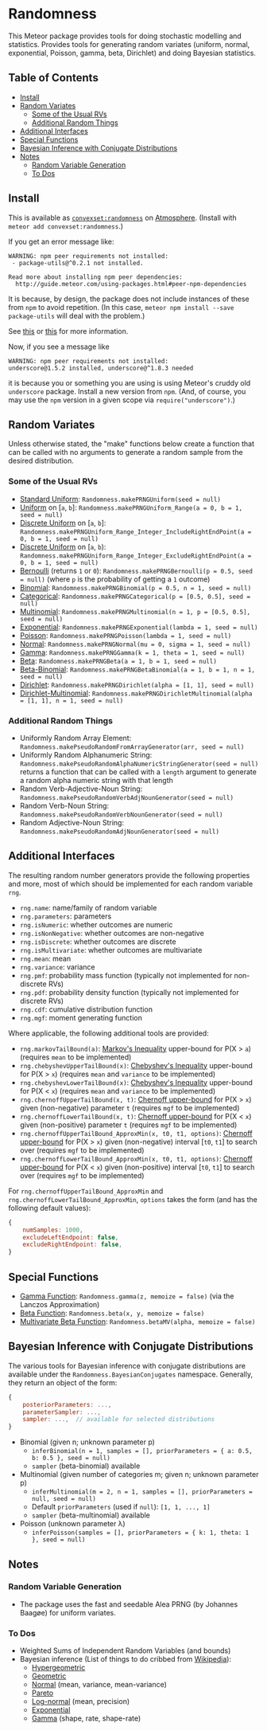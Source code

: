 # Randomness

This Meteor package provides tools for doing stochastic modelling and statistics.
Provides tools for generating random variates (uniform, normal, exponential, Poisson, gamma, beta, Dirichlet) and doing Bayesian statistics.

## Table of Contents

<!-- START doctoc generated TOC please keep comment here to allow auto update -->
<!-- DON'T EDIT THIS SECTION, INSTEAD RE-RUN doctoc TO UPDATE -->


- [Install](#install)
- [Random Variates](#random-variates)
  - [Some of the Usual RVs](#some-of-the-usual-rvs)
  - [Additional Random Things](#additional-random-things)
- [Additional Interfaces](#additional-interfaces)
- [Special Functions](#special-functions)
- [Bayesian Inference with Conjugate Distributions](#bayesian-inference-with-conjugate-distributions)
- [Notes](#notes)
  - [Random Variable Generation](#random-variable-generation)
  - [To Dos](#to-dos)

<!-- END doctoc generated TOC please keep comment here to allow auto update -->

## Install

This is available as [`convexset:randomness`](https://atmospherejs.com/convexset/randomness) on [Atmosphere](https://atmospherejs.com/). (Install with `meteor add convexset:randomness`.)

If you get an error message like:
```
WARNING: npm peer requirements not installed:
 - package-utils@^0.2.1 not installed.
          
Read more about installing npm peer dependencies:
  http://guide.meteor.com/using-packages.html#peer-npm-dependencies
```
It is because, by design, the package does not include instances of these from `npm` to avoid repetition. (In this case, `meteor npm install --save package-utils` will deal with the problem.)

See [this](http://guide.meteor.com/using-packages.html#peer-npm-dependencies) or [this](https://atmospherejs.com/tmeasday/check-npm-versions) for more information.

Now, if you see a message like
```
WARNING: npm peer requirements not installed:
underscore@1.5.2 installed, underscore@^1.8.3 needed
```
it is because you or something you are using is using Meteor's cruddy old `underscore` package. Install a new version from `npm`. (And, of course, you may use the `npm` version in a given scope via `require("underscore")`.)


## Random Variates

Unless otherwise stated, the "make" functions below create a function that can be called with no arguments to generate a random sample from the desired distribution.

### Some of the Usual RVs

 - [Standard Uniform](https://en.wikipedia.org/wiki/Uniform_distribution_(continuous)): `Randomness.makePRNGUniform(seed = null)`
 - [Uniform](https://en.wikipedia.org/wiki/Uniform_distribution_(continuous)) on [`a`, `b`]: `Randomness.makePRNGUniform_Range(a = 0, b = 1, seed = null)`
 - [Discrete Uniform](https://en.wikipedia.org/wiki/Uniform_distribution_(discrete)) on [`a`, `b`]: `Randomness.makePRNGUniform_Range_Integer_IncludeRightEndPoint(a = 0, b = 1, seed = null)`
 - [Discrete Uniform](https://en.wikipedia.org/wiki/Uniform_distribution_(discrete)) on [`a`, `b`): `Randomness.makePRNGUniform_Range_Integer_ExcludeRightEndPoint(a = 0, b = 1, seed = null)`
 - [Bernoulli](https://en.wikipedia.org/wiki/Bernoulli_distribution) (returns `1` or `0`): `Randomness.makePRNGBernoulli(p = 0.5, seed = null)` (where `p` is the probability of getting a `1` outcome)
 - [Binomial](https://en.wikipedia.org/wiki/Binomial_distribution): `Randomness.makePRNGBinomial(p = 0.5, n = 1, seed = null)`
 - [Categorical](https://en.wikipedia.org/wiki/Categorical_distribution): `Randomness.makePRNGCategorical(p = [0.5, 0.5], seed = null)`
 - [Multinomial](https://en.wikipedia.org/wiki/Multinomial_distribution): `Randomness.makePRNGMultinomial(n = 1, p = [0.5, 0.5], seed = null)`
 - [Exponential](https://en.wikipedia.org/wiki/Exponential_distribution): `Randomness.makePRNGExponential(lambda = 1, seed = null)`
 - [Poisson](https://en.wikipedia.org/wiki/Poisson_distribution): `Randomness.makePRNGPoisson(lambda = 1, seed = null)`
 - [Normal](https://en.wikipedia.org/wiki/Normal_distribution): `Randomness.makePRNGNormal(mu = 0, sigma = 1, seed = null)`
 - [Gamma](https://en.wikipedia.org/wiki/Gamma_distribution): `Randomness.makePRNGGamma(k = 1, theta = 1, seed = null)`
 - [Beta](https://en.wikipedia.org/wiki/Beta_distribution): `Randomness.makePRNGBeta(a = 1, b = 1, seed = null)`
 - [Beta-Binomial](https://en.wikipedia.org/wiki/Beta-binomial_distribution): `Randomness.makePRNGBetaBinomial(a = 1, b = 1, n = 1, seed = null)`
 - [Dirichlet](https://en.wikipedia.org/wiki/Dirichlet_distribution): `Randomness.makePRNGDirichlet(alpha = [1, 1], seed = null)`
 - [Dirichlet-Multinomial](https://en.wikipedia.org/wiki/Dirichlet-multinomial_distribution): `Randomness.makePRNGDirichletMultinomial(alpha = [1, 1], n = 1, seed = null)`

### Additional Random Things
 - Uniformly Random Array Element: `Randomness.makePseudoRandomFromArrayGenerator(arr, seed = null)`
 - Uniformly Random Alphanumeric String: `Randomness.makePseudoRandomAlphaNumericStringGenerator(seed = null)` returns a function that can be called with a `length` argument to generate a random alpha numeric string with that length
 - Random Verb-Adjective-Noun String: `Randomness.makePseudoRandomVerbAdjNounGenerator(seed = null)`
 - Random Verb-Noun String: `Randomness.makePseudoRandomVerbNounGenerator(seed = null)`
 - Random Adjective-Noun String: `Randomness.makePseudoRandomAdjNounGenerator(seed = null)`

## Additional Interfaces

The resulting random number generators provide the following properties and more, most of which should be implemented for each random variable `rng`.

- `rng.name`: name/family of random variable
- `rng.parameters`: parameters
- `rng.isNumeric`: whether outcomes are numeric
- `rng.isNonNegative`: whether outcomes are non-negative
- `rng.isDiscrete`: whether outcomes are discrete
- `rng.isMultivariate`: whether outcomes are multivariate
- `rng.mean`: mean
- `rng.variance`: variance
- `rng.pmf`: probability mass function (typically not implemented for non-discrete RVs)
- `rng.pdf`: probability density function (typically not implemented for discrete RVs)
- `rng.cdf`: cumulative distribution function
- `rng.mgf`: moment generating function

Where applicable, the following additional tools are provided:

 - `rng.markovTailBound(a)`: [Markov's Inequality](https://en.wikipedia.org/wiki/Markov%27s_inequality) upper-bound for P(X > `a`) (requires `mean` to be implemented)
 - `rng.chebyshevUpperTailBound(x)`: [Chebyshev's Inequality](https://en.wikipedia.org/wiki/Chebyshev%27s_inequality) upper-bound for P(X > `x`) (requires `mean` and `variance` to be implemented)
 - `rng.chebyshevLowerTailBound(x)`: [Chebyshev's Inequality](https://en.wikipedia.org/wiki/Chebyshev%27s_inequality) upper-bound for P(X < `x`) (requires `mean` and `variance` to be implemented)
 - `rng.chernoffUpperTailBound(x, t)`: [Chernoff upper-bound](https://en.wikipedia.org/wiki/Chernoff_bound) for P(X > `x`) given (non-negative) parameter `t` (requires `mgf` to be implemented)
 - `rng.chernoffLowerTailBound(x, t)`: [Chernoff upper-bound](https://en.wikipedia.org/wiki/Chernoff_bound) for P(X < `x`) given (non-positive) parameter `t` (requires `mgf` to be implemented)
 - `rng.chernoffUpperTailBound_ApproxMin(x, t0, t1, options)`: [Chernoff upper-bound](https://en.wikipedia.org/wiki/Chernoff_bound) for P(X > `x`) given (non-negative) interval [`t0`, `t1`] to search over (requires `mgf` to be implemented)
 - `rng.chernoffLowerTailBound_ApproxMin(x, t0, t1, options)`: [Chernoff upper-bound](https://en.wikipedia.org/wiki/Chernoff_bound) for P(X < `x`) given (non-positive) interval [`t0`, `t1`] to search over (requires `mgf` to be implemented)

For `rng.chernoffUpperTailBound_ApproxMin` and `rng.chernoffLowerTailBound_ApproxMin`, `options` takes the form (and has the following default values):
```javascript
{
    numSamples: 1000,
    excludeLeftEndpoint: false,
    excludeRightEndpoint: false,
}
```

## Special Functions

 - [Gamma Function](https://en.wikipedia.org/wiki/Gamma_function): `Randomness.gamma(z, memoize = false)` (via the Lanczos Approximation)
 - [Beta Function](https://en.wikipedia.org/wiki/Beta_function): `Randomness.beta(x, y, memoize = false)`
 - [Multivariate Beta Function](https://en.wikipedia.org/wiki/Beta_function#Multivariate_beta_function): `Randomness.betaMV(alpha, memoize = false)`

## Bayesian Inference with Conjugate Distributions

The various tools for Bayesian inference with conjugate distributions are available under the `Randomness.BayesianConjugates` namespace. Generally, they return an object of the form:

```javascript
{
    posteriorParameters: ...,
    parameterSampler: ...,
    sampler: ...,  // available for selected distributions
}
```

 - Binomial (given n; unknown parameter p)
   * `inferBinomial(n = 1, samples = [], priorParameters = { a: 0.5, b: 0.5 }, seed = null)`
   * `sampler` (beta-binomial) available
 - Multinomial (given number of categories m; given n; unknown parameter p)
   * `inferMultinomial(m = 2, n = 1, samples = [], priorParameters = null, seed = null)`
   * Default `priorParameters` (used if `null`): `[1, 1, ..., 1]`
   * `sampler` (beta-multinomial) available
 - Poisson (unknown parameter &lambda;)
   * `inferPoisson(samples = [], priorParameters = { k: 1, theta: 1 }, seed = null)`


## Notes

### Random Variable Generation
 - The package uses the fast and seedable Alea PRNG (by Johannes Baagøe) for uniform variates.

### To Dos
 - Weighted Sums of Independent Random Variables (and bounds)
 - Bayesian inference (List of things to do cribbed from [Wikipedia](https://en.wikipedia.org/wiki/Conjugate_prior)):
   * [Hypergeometric](https://en.wikipedia.org/wiki/Hypergeometric_distribution)
   * [Geometric](https://en.wikipedia.org/wiki/Geometric_distribution)
   * [Normal](https://en.wikipedia.org/wiki/Normal_distribution) (mean, variance, mean-variance)
   * [Pareto](https://en.wikipedia.org/wiki/Pareto_distribution)
   * [Log-normal](https://en.wikipedia.org/wiki/Log-normal_distribution) (mean, precision)
   * [Exponential](https://en.wikipedia.org/wiki/Exponential_distribution)
   * [Gamma](https://en.wikipedia.org/wiki/Gamma_distribution) (shape, rate, shape-rate)